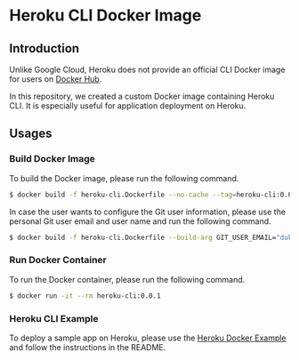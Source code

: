 # Heroku CLI Docker Image

## Introduction

Unlike Google Cloud, Heroku does not provide an official CLI Docker image for users on [Docker Hub](https://hub.docker.com/u/heroku). 

In this repository, we created a custom Docker image containing Heroku CLI. It is especially useful for application deployment on Heroku.

## Usages

### Build Docker Image

To build the Docker image, please run the following command.

```bash
$ docker build -f heroku-cli.Dockerfile --no-cache --tag=heroku-cli:0.0.1 .
```

In case the user wants to configure the Git user information, please use the personal Git user email and user name and run the following command.

```bash
$ docker build -f heroku-cli.Dockerfile --build-arg GIT_USER_EMAIL="dukeleimao@gmail.com" --build-arg GIT_USER_NAME="Lei Mao" --no-cache --tag=heroku-cli:0.0.1 .
```

### Run Docker Container

To run the Docker container, please run the following command.

```bash
$ docker run -it --rm heroku-cli:0.0.1
```

### Heroku CLI Example

To deploy a sample app on Heroku, please use the [Heroku Docker Example](https://github.com/leimao/Heroku-Docker-Example) and follow the instructions in the README.

